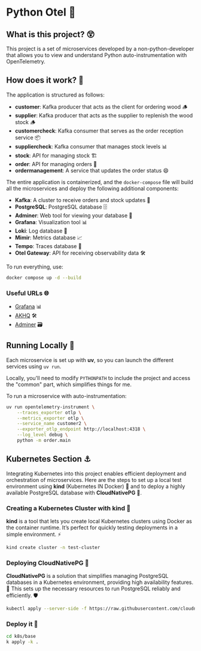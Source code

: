 # Python Otel 🐍

## What is this project? 😲

This project is a set of microservices developed by a non-python-developer that allows you to view and understand Python auto-instrumentation with OpenTelemetry.

## How does it work? 🤔

The application is structured as follows:

- **customer**: Kafka producer that acts as the client for ordering wood 🪵
- **supplier**: Kafka producer that acts as the supplier to replenish the wood stock 🪵
- **customercheck**: Kafka consumer that serves as the order reception service 📦
- **suppliercheck**: Kafka consumer that manages stock levels 📊
- **stock**: API for managing stock 🏗️
- **order**: API for managing orders 📝
- **ordermanagement**: A service that updates the order status 😄

The entire application is containerized, and the `docker-compose` file will build all the microservices and deploy the following additional components:

- **Kafka**: A cluster to receive orders and stock updates 📨
- **PostgreSQL**: PostgreSQL database 🗄️
- **Adminer**: Web tool for viewing your database 📂
- **Grafana**: Visualization tool 📊
- **Loki**: Log database 📝
- **Mimir**: Metrics database 📈
- **Tempo**: Traces database 📍
- **Otel Gateway**: API for receiving observability data 🛠️

To run everything, use:

```sh
docker compose up -d --build
```

### Useful URLs 🌐

- [Grafana](http://localhost:3000/) 📊
- [AKHQ](http://localhost:8080/) 🛠️
- [Adminer](http://localhost:8081/) 🗃️

## Running Locally 🐛

Each microservice is set up with **uv**, so you can launch the different services using `uv run`.

Locally, you'll need to modify `PYTHONPATH` to include the project and access the "common" part, which simplifies things for me.

To run a microservice with auto-instrumentation:

```sh
uv run opentelemetry-instrument \
    --traces_exporter otlp \
    --metrics_exporter otlp \
    --service_name customer2 \
    --exporter_otlp_endpoint http://localhost:4318 \
    --log_level debug \
    python -m order.main
```

## Kubernetes Section ⚓

Integrating Kubernetes into this project enables efficient deployment and orchestration of microservices. Here are the steps to set up a local test environment using **kind** (Kubernetes IN Docker) 🐳 and to deploy a highly available PostgreSQL database with **CloudNativePG** 🐘.

### Creating a Kubernetes Cluster with kind 🔨

**kind** is a tool that lets you create local Kubernetes clusters using Docker as the container runtime. It’s perfect for quickly testing deployments in a simple environment. ⚡

```sh
kind create cluster -n test-cluster
```

### Deploying CloudNativePG 🐘

**CloudNativePG** is a solution that simplifies managing PostgreSQL databases in a Kubernetes environment, providing high availability features. 🚀 This sets up the necessary resources to run PostgreSQL reliably and efficiently. 🛡️

```sh
kubectl apply --server-side -f https://raw.githubusercontent.com/cloudnative-pg/cloudnative-pg/release-1.24/releases/cnpg-1.24.1.yaml
```

### Deploy it 🚀

```sh
cd k8s/base
k apply -k .
```